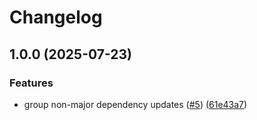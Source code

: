 # Changelog

## 1.0.0 (2025-07-23)


### Features

* group non-major dependency updates ([#5](https://github.com/Qodea/renovate-config/issues/5)) ([61e43a7](https://github.com/Qodea/renovate-config/commit/61e43a779ada45fc173e64d482cae3a7df0afe50))
